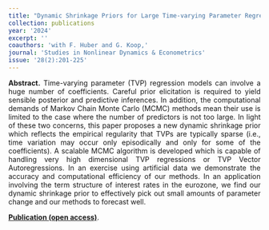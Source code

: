 ```yaml
---
title: "Dynamic Shrinkage Priors for Large Time-varying Parameter Regressions using Scalable Markov Chain Monte Carlo Methods. [doi](https://doi.org/10.1515/snde-2022-0077)"
collection: publications
year: '2024'
excerpt: ''
coauthors: 'with F. Huber and G. Koop,'
journal: 'Studies in Nonlinear Dynamics & Econometrics'
issue: '28(2):201-225'
---
```

<p align="justify"> <b>Abstract.</b> Time-varying parameter (TVP) regression models can involve a huge number of coefficients. Careful prior elicitation is required to yield sensible posterior and predictive inferences. In addition, the computational demands of Markov Chain Monte Carlo (MCMC) methods mean their use is limited to  the case where the number of predictors is not too large. In light of these two concerns, this paper proposes a new dynamic shrinkage prior which reflects the empirical regularity that TVPs are typically sparse (i.e., time variation may occur only episodically and only for some of the coefficients). A scalable MCMC algorithm is developed which is capable of handling very high dimensional TVP regressions or TVP Vector Autoregressions. In an exercise using artificial data we demonstrate the accuracy and computational efficiency of our methods. In an application involving the term structure of interest rates in the eurozone, we find our dynamic shrinkage prior to effectively pick out small amounts of parameter change and our methods to forecast well.
 </p>

[**Publication (open access)**](https://doi.org/10.1515/snde-2022-0077).
